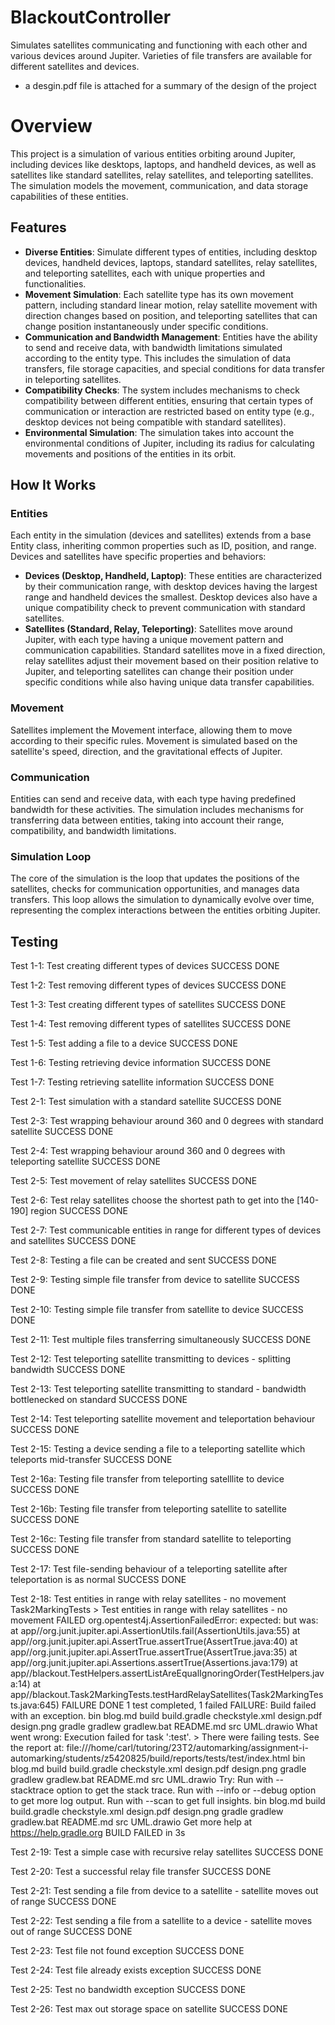 # BlackoutController
Simulates satellites communicating and functioning with each other and various devices around Jupiter. Varieties of file transfers are available for different satellites and devices.

- a desgin.pdf file is attached for a summary of the design of the project

# Overview

This project is a simulation of various entities orbiting around Jupiter, including devices like desktops, laptops, and handheld devices, as well as satellites like standard satellites, relay satellites, and teleporting satellites. The simulation models the movement, communication, and data storage capabilities of these entities.

## Features

- **Diverse Entities**: Simulate different types of entities, including desktop devices, handheld devices, laptops, standard satellites, relay satellites, and teleporting satellites, each with unique properties and functionalities.
- **Movement Simulation**: Each satellite type has its own movement pattern, including standard linear motion, relay satellite movement with direction changes based on position, and teleporting satellites that can change position instantaneously under specific conditions.
- **Communication and Bandwidth Management**: Entities have the ability to send and receive data, with bandwidth limitations simulated according to the entity type. This includes the simulation of data transfers, file storage capacities, and special conditions for data transfer in teleporting satellites.
- **Compatibility Checks**: The system includes mechanisms to check compatibility between different entities, ensuring that certain types of communication or interaction are restricted based on entity type (e.g., desktop devices not being compatible with standard satellites).
- **Environmental Simulation**: The simulation takes into account the environmental conditions of Jupiter, including its radius for calculating movements and positions of the entities in its orbit.

## How It Works

### Entities

Each entity in the simulation (devices and satellites) extends from a base Entity class, inheriting common properties such as ID, position, and range. Devices and satellites have specific properties and behaviors:

- **Devices (Desktop, Handheld, Laptop)**: These entities are characterized by their communication range, with desktop devices having the largest range and handheld devices the smallest. Desktop devices also have a unique compatibility check to prevent communication with standard satellites.
- **Satellites (Standard, Relay, Teleporting)**: Satellites move around Jupiter, with each type having a unique movement pattern and communication capabilities. Standard satellites move in a fixed direction, relay satellites adjust their movement based on their position relative to Jupiter, and teleporting satellites can change their position under specific conditions while also having unique data transfer capabilities.

### Movement

Satellites implement the Movement interface, allowing them to move according to their specific rules. Movement is simulated based on the satellite's speed, direction, and the gravitational effects of Jupiter.

### Communication

Entities can send and receive data, with each type having predefined bandwidth for these activities. The simulation includes mechanisms for transferring data between entities, taking into account their range, compatibility, and bandwidth limitations.

### Simulation Loop

The core of the simulation is the loop that updates the positions of the satellites, checks for communication opportunities, and manages data transfers. This loop allows the simulation to dynamically evolve over time, representing the complex interactions between the entities orbiting Jupiter.








## Testing ##
Test 1-1: Test creating different types of devices
SUCCESS DONE

Test 1-2: Test removing different types of devices
SUCCESS DONE

Test 1-3: Test creating different types of satellites
SUCCESS DONE

Test 1-4: Test removing different types of satellites
SUCCESS DONE

Test 1-5: Test adding a file to a device
SUCCESS DONE

Test 1-6: Testing retrieving device information
SUCCESS DONE

Test 1-7: Testing retrieving satellite information
SUCCESS DONE

Test 2-1: Test simulation with a standard satellite
SUCCESS DONE

Test 2-3: Test wrapping behaviour around 360 and 0 degrees with standard satellite
SUCCESS DONE

Test 2-4: Test wrapping behaviour around 360 and 0 degrees with teleporting satellite
SUCCESS DONE

Test 2-5: Test movement of relay satellites
SUCCESS DONE

Test 2-6: Test relay satellites choose the shortest path to get into the [140-190] region
SUCCESS DONE

Test 2-7: Test communicable entities in range for different types of devices and satellites
SUCCESS DONE

Test 2-8: Testing a file can be created and sent
SUCCESS DONE

Test 2-9: Testing simple file transfer from device to satellite
SUCCESS DONE

Test 2-10: Testing simple file transfer from satellite to device
SUCCESS DONE

Test 2-11: Test multiple files transferring simultaneously
SUCCESS DONE

Test 2-12: Test teleporting satellite transmitting to devices - splitting bandwidth
SUCCESS DONE

Test 2-13: Test teleporting satellite transmitting to standard - bandwidth bottlenecked on standard
SUCCESS DONE

Test 2-14: Test teleporting satellite movement and teleportation behaviour
SUCCESS DONE

Test 2-15: Testing a device sending a file to a teleporting satellite which teleports mid-transfer
SUCCESS DONE

Test 2-16a: Testing file transfer from teleporting satelllite to device
SUCCESS DONE

Test 2-16b: Testing file transfer from teleporting satellite to satellite
SUCCESS DONE

Test 2-16c: Testing file transfer from standard satellite to teleporting
SUCCESS DONE

Test 2-17: Test file-sending behaviour of a teleporting satellite after teleportation is as normal
SUCCESS DONE

Test 2-18: Test entities in range with relay satellites - no movement
Task2MarkingTests > Test entities in range with relay satellites - no movement FAILED org.opentest4j.AssertionFailedError: expected: <true> but was: <false> at app//org.junit.jupiter.api.AssertionUtils.fail(AssertionUtils.java:55) at app//org.junit.jupiter.api.AssertTrue.assertTrue(AssertTrue.java:40) at app//org.junit.jupiter.api.AssertTrue.assertTrue(AssertTrue.java:35) at app//org.junit.jupiter.api.Assertions.assertTrue(Assertions.java:179) at app//blackout.TestHelpers.assertListAreEqualIgnoringOrder(TestHelpers.java:14) at app//blackout.Task2MarkingTests.testHardRelaySatellites(Task2MarkingTests.java:645) FAILURE DONE 1 test completed, 1 failed FAILURE: Build failed with an exception. bin blog.md build build.gradle checkstyle.xml design.pdf design.png gradle gradlew gradlew.bat README.md src UML.drawio What went wrong: Execution failed for task ':test'. > There were failing tests. See the report at: file:///home/carl/tutoring/23T2/automarking/assignment-i-automarking/students/z5420825/build/reports/tests/test/index.html bin blog.md build build.gradle checkstyle.xml design.pdf design.png gradle gradlew gradlew.bat README.md src UML.drawio Try: Run with --stacktrace option to get the stack trace. Run with --info or --debug option to get more log output. Run with --scan to get full insights. bin blog.md build build.gradle checkstyle.xml design.pdf design.png gradle gradlew gradlew.bat README.md src UML.drawio Get more help at https://help.gradle.org BUILD FAILED in 3s

Test 2-19: Test a simple case with recursive relay satellites
SUCCESS DONE

Test 2-20: Test a successful relay file transfer
SUCCESS DONE

Test 2-21: Test sending a file from device to a satellite - satellite moves out of range
SUCCESS DONE

Test 2-22: Test sending a file from a satellite to a device - satellite moves out of range
SUCCESS DONE

Test 2-23: Test file not found exception
SUCCESS DONE

Test 2-24: Test file already exists exception
SUCCESS DONE

Test 2-25: Test no bandwidth exception
SUCCESS DONE

Test 2-26: Test max out storage space on satellite
SUCCESS DONE
